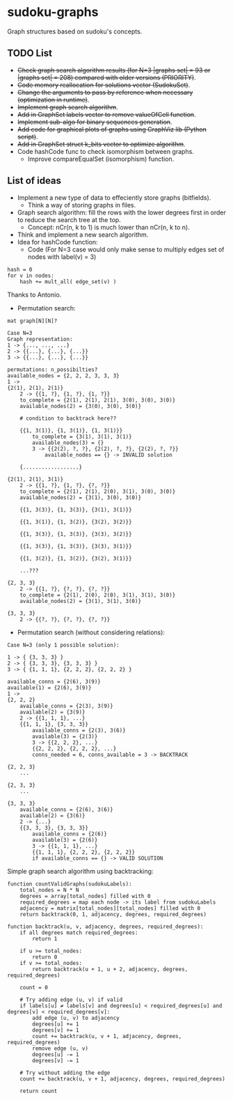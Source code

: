 # sudoku-graphs
Graph structures based on sudoku's concepts.

## TODO List

* ~~Check graph search algorithm results (for N=3 |graphs set| = 93 or |graphs set| = 208) compared with older versions (PRIORITY)~~.
* ~~Code memory reallocation for solutions vector (SudokuSet)~~.
* ~~Change the arguments to pass by reference when necessary (optimization in runtime)~~.
* ~~Implement graph search algorithm~~.
* ~~Add in GraphSet labels vector to remove valueOfCell function~~.
* ~~Implement sub-algo for binary sequences generation~~.
* ~~Add code for graphical plots of graphs using GraphViz lib (Python script)~~.
* ~~Add in GraphSet struct k_bits vector to optimize algorithm~~.
* Code hashCode func to check isomorphism between graphs.
  * Improve compareEqualSet (isomorphism) function.

## List of ideas

* Implement a new type of data to effeciently store graphs (bitfields).
    * Think a way of storing graphs in files.
* Graph search algorithm: fill the rows with the lower degrees first in order to reduce the search tree at the top.
    * Concept: nCr(n, k to 1) is much lower than nCr(n, k to n).
* Think and implement a new search algorithm.
* Idea for hashCode function:
    * Code (For N=3 case would only make sense to multiply edges set of nodes with label(v) = 3)
```
hash = 0
for v in nodes:
    hash += mult_all( edge_set(v) )
```

Thanks to Antonio.

* Permutation search:

```
mat graph[N][N]?

Case N=3
Graph representation:
1 -> {..., ..., ...}
2 -> {{...}, {...}, {...}}
3 -> {{...}, {...}, {...}}

permutations: n_possibilties?
available_nodes = {2, 2, 2, 3, 3, 3}
1 ->
{2(1), 2(1), 2(1)}
    2 -> {{1, ?}, {1, ?}, {1, ?}} 
    to_complete = {2(1), 2(1), 2(1), 3(0), 3(0), 3(0)}
    available_nodes(2) = {3(0), 3(0), 3(0)}
    
    # condition to backtrack here??

    {{1, 3(1)}, {1, 3(1)}, {1, 3(1)}}
        to_complete = {3(1), 3(1), 3(1)}
        available_nodes(3) = {}
        3 -> {{2(2), ?, ?}, {2(2), ?, ?}, {2(2), ?, ?}}
            available_nodes == {} -> INVALID solution
    
    {..................}

{2(1), 2(1), 3(1)}
    2 -> {{1, ?}, {1, ?}, {?, ?}} 
    to_complete = {2(1), 2(1), 2(0), 3(1), 3(0), 3(0)}
    available_nodes(2) = {3(1), 3(0), 3(0)}
    
    {{1, 3(3)}, {1, 3(3)}, {3(1), 3(1)}}

    {{1, 3(1)}, {1, 3(2)}, {3(2), 3(2)}}

    {{1, 3(3)}, {1, 3(3)}, {3(3), 3(2)}}

    {{1, 3(3)}, {1, 3(3)}, {3(3), 3(1)}}

    {{1, 3(2)}, {1, 3(2)}, {3(2), 3(1)}}

    ...???

{2, 3, 3}
    2 -> {{1, ?}, {?, ?}, {?, ?}}
    to_complete = {2(1), 2(0), 2(0), 3(1), 3(1), 3(0)}
    available_nodes(2) = {3(1), 3(1), 3(0)}

{3, 3, 3}
    2 -> {{?, ?}, {?, ?}, {?, ?}} 

```

* Permutation search (without considering relations):

```
Case N=3 (only 1 possible solution):

1 -> { {3, 3, 3} }
2 -> { {3, 3, 3}, {3, 3, 3} }
3 -> { {1, 1, 1}, {2, 2, 2}, {2, 2, 2} }

available_conns = {2(6), 3(9)}
available(1) = {2(6), 3(9)}
1 -> 
{2, 2, 2}
    available_conns = {2(3), 3(9)}
    available(2) = {3(9)}
    2 -> {{1, 1, 1}, ...}
    {{1, 1, 1}, {3, 3, 3}}
        available_conns = {2(3), 3(6)}
        available(3) = {2(3)}
        3 -> {{2, 2, 2}, ...}
        {{2, 2, 2}, {2, 2, 2}, ...}
        conns_needed = 6, conns_available = 3 -> BACKTRACK

{2, 2, 3}
    ...

{2, 3, 3}
    ...

{3, 3, 3}
    available_conns = {2(6), 3(6)}
    available(2) = {3(6)}
    2 -> {...}
    {{3, 3, 3}, {3, 3, 3}}
        available_conns = {2(6)}
        available(3) = {2(6)}
        3 -> {{1, 1, 1}, ...}
        {{1, 1, 1}, {2, 2, 2}, {2, 2, 2}}
        if available_conns == {} -> VALID SOLUTION
```

Simple graph search algorithm using backtracking:

```
function countValidGraphs(sudokuLabels):
    total_nodes = N * N
    degrees = array[total_nodes] filled with 0
    required_degrees = map each node -> its label from sudokuLabels
    adjacency = matrix[total_nodes][total_nodes] filled with 0
    return backtrack(0, 1, adjacency, degrees, required_degrees)

function backtrack(u, v, adjacency, degrees, required_degrees):
    if all degrees match required_degrees:
        return 1

    if u >= total_nodes:
        return 0
    if v >= total_nodes:
        return backtrack(u + 1, u + 2, adjacency, degrees, required_degrees)

    count = 0

    # Try adding edge (u, v) if valid
    if labels[u] ≠ labels[v] and degrees[u] < required_degrees[u] and degrees[v] < required_degrees[v]:
        add edge (u, v) to adjacency
        degrees[u] += 1
        degrees[v] += 1
        count += backtrack(u, v + 1, adjacency, degrees, required_degrees)
        remove edge (u, v)
        degrees[u] -= 1
        degrees[v] -= 1

    # Try without adding the edge
    count += backtrack(u, v + 1, adjacency, degrees, required_degrees)

    return count
```
